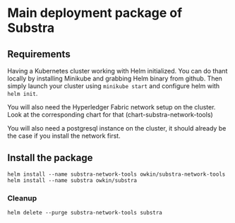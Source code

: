 # Main deployment package of Substra

## Requirements

Having a Kubernetes cluster working with Helm initialized. You can do thant locally by installing Minikube and grabbing Helm binary from github.
Then simply launch your cluster using `minikube start` and configure helm with `helm init`.

You will also need the Hyperledger Fabric network setup on the cluster.
Look at the corresponding chart for that (chart-substra-network-tools)

You will also need a postgresql instance on the cluster, it should already be the case if you install the network first.

## Install the package
```
helm install --name substra-network-tools owkin/substra-network-tools
helm install --name substra owkin/substra
```

### Cleanup
```
helm delete --purge substra-network-tools substra
```

